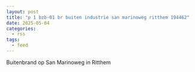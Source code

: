```yaml
---
layout: post
title: "p 1 bzb-01 br buiten industrie san marinoweg ritthem 194462"
date: 2025-05-04
categories: 
  - rss
tags: 
  - feed
---
```


Buitenbrand op San Marinoweg in Ritthem
